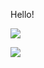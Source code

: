 Hello!

![](https://github-readme-stats.vercel.app/api?username=potatoeggy)

![](https://github-readme-stats.vercel.app/api/top-langs/?username=potatoeggy&layout=compact)
